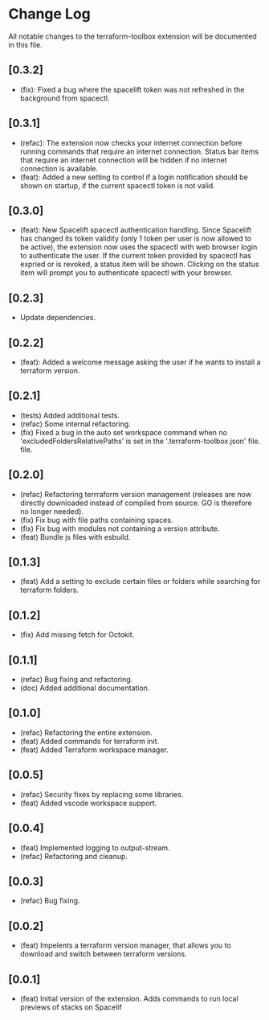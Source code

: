 # Change Log

All notable changes to the terraform-toolbox extension will be documented in this file.

## [0.3.2]

- (fix): Fixed a bug where the spacelift token was not refreshed in the background from spacectl.

## [0.3.1]

- (refac): The extension now checks your internet connection before running commands that require an internet connection. Status bar items that require an internet connection will be hidden if no internet connection is available.
- (feat): Added a new setting to control if a login notification should be shown on startup, if the current spacectl token is not valid.

## [0.3.0]

- (feat): New Spacelift spacectl authentication handling. Since Spacelift has changed its token validity (only 1 token per user is now allowed to be active), the extension now uses the spacectl with web browser login to authenticate the user. If the current token provided by spacectl has expried or is revoked, a status item will be shown. Clicking on the status item will prompt you to authenticate spacectl with your browser.

## [0.2.3]

- Update dependencies.

## [0.2.2]

- (feat): Added a welcome message asking the user if he wants to install a terraform version.

## [0.2.1]

- (tests) Added additional tests.
- (refac) Some internal refactoring.
- (fix) Fixed a bug in the auto set workspace command when no 'excludedFoldersRelativePaths' is set in the '.terraform-toolbox.json' file. file.

## [0.2.0]

- (refac) Refactoring terrraform version management (releases are now directly downloaded instead of compiled from source. GO is therefore no longer needed).
- (fix) Fix bug with file paths containing spaces.
- (fix) Fix bug with modules not containing a version attribute.
- (feat) Bundle js files with esbuild.

## [0.1.3]

- (feat) Add a setting to exclude certain files or folders while searching for terraform folders.

## [0.1.2]

- (fix) Add missing fetch for Octokit.

## [0.1.1]

- (refac) Bug fixing and refactoring.
- (doc) Added additional documentation.

## [0.1.0]

- (refac) Refactoring the entire extension.
- (feat) Added commands for terraform init.
- (feat) Added Terraform workspace manager.

## [0.0.5]

- (refac) Security fixes by replacing some libraries.
- (feat) Added vscode workspace support.

## [0.0.4]

- (feat) Implemented logging to output-stream.
- (refac) Refactoring and cleanup.

## [0.0.3]

- (refac) Bug fixing.

## [0.0.2]

- (feat) Impelents a terraform version manager, that allows you to download and switch between terraform versions.

## [0.0.1]

- (feat) Initial version of the extension. Adds commands to run local previews of stacks on Spacelif
